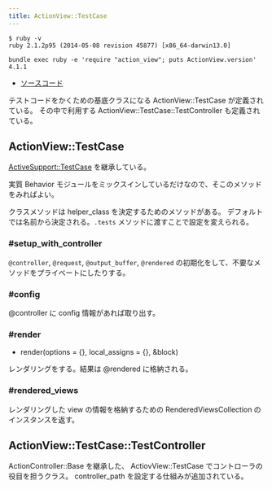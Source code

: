 ```yaml
---
title: ActionView::TestCase
---
```


```
$ ruby -v
ruby 2.1.2p95 (2014-05-08 revision 45877) [x86_64-darwin13.0]
```

```
bundle exec ruby -e 'require "action_view"; puts ActionView.version'
4.1.1
```

* [ソースコード](https://github.com/rails/rails/blob/v4.1.0/actionview/lib/action_view/test_case.rb)

テストコードをかくための基底クラスになる ActionView::TestCase が定義されている。
その中で利用する ActionView::TestCase::TestController も定義されている。

ActionView::TestCase
--------------------------------------------------------------------------------

[ActiveSupport::TestCase](active_support/test_case) を継承している。

実質 Behavior モジュールをミックスインしているだけなので、そこのメソッドをみればよい。

クラスメソッドは helper_class を決定するためのメソッドがある。
デフォルトでは名前から決定される。`.tests` メソッドに渡すことで設定を変えられる。

### #setup_with_controller

`@controller`, `@request`, `@output_buffer`, `@rendered` の初期化をして、不要なメソッドをプライベートにしたりする。

### #config

@controller に config 情報があれば取り出す。

### #render

* render(options = {}, local_assigns = {}, &block)

レンダリングをする。結果は @rendered に格納される。

### #rendered_views

レンダリングした view の情報を格納するための RenderedViewsCollection のインスタンスを返す。

ActionView::TestCase::TestController
--------------------------------------------------------------------------------

ActionController::Base を継承した、 ActiovView::TestCase でコントローラの役目を担うクラス。
controller_path を設定する仕組みが追加されている。
